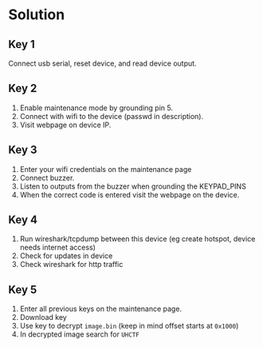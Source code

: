 # Solution

## Key 1

Connect usb serial, reset device, and read device output.

## Key 2

1. Enable maintenance mode by grounding pin 5.
2. Connect with wifi to the device (passwd in description).
3. Visit webpage on device IP.

## Key 3

1. Enter your wifi credentials on the maintenance page
2. Connect buzzer.
3. Listen to outputs from the buzzer when grounding the KEYPAD_PINS
4. When the correct code is entered visit the webpage on the device.

## Key 4

1. Run wireshark/tcpdump between this device (eg create hotspot, device needs internet access)
2. Check for updates in device
3. Check wireshark for http traffic

## Key 5

1. Enter all previous keys on the maintenance page.
2. Download key
3. Use key to decrypt `image.bin` (keep in mind offset starts at `0x1000`)
4. In decrypted image search for `UHCTF`